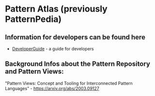 # Pattern Atlas (previously PatternPedia)

## Information for developers can be found here
 - [DeveloperGuide](dev/) - a guide for developers
 
## Background Infos about the Pattern Repository and Pattern Views: 
"Pattern Views: Concept and Tooling for Interconnected Pattern Languages" - https://arxiv.org/abs/2003.09127 
